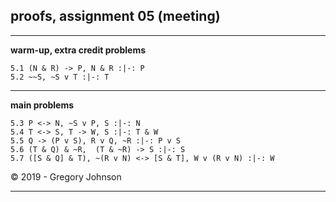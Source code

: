 ## proofs, assignment 05 (meeting)

---

**warm-up, extra credit problems**

~~~{.ProofChecker .JohnsonSL options="fonts tabindent render" guides="fitch" points="2" late-credit="1"}
5.1 (N & R) -> P, N & R :|-: P 
5.2 ~~S, ~S v T :|-: T
~~~

---

**main problems**

~~~{.ProofChecker .JohnsonSL options="fonts tabindent render" guides="fitch" points="20" late-credit="16"}
5.3 P <-> N, ~S v P, S :|-: N 
5.4 T <-> S, T -> W, S :|-: T & W
5.5 Q -> (P v S), R v Q, ~R :|-: P v S
5.6 (T & Q) & ~R,  (T & ~R) -> S :|-: S
5.7 ([S & Q] & T), ~(R v N) <-> [S & T], W v (R v N) :|-: W
~~~


<p>&copy; 2019 - <script>document.write(new Date().getFullYear())</script> Gregory Johnson</p>

---

